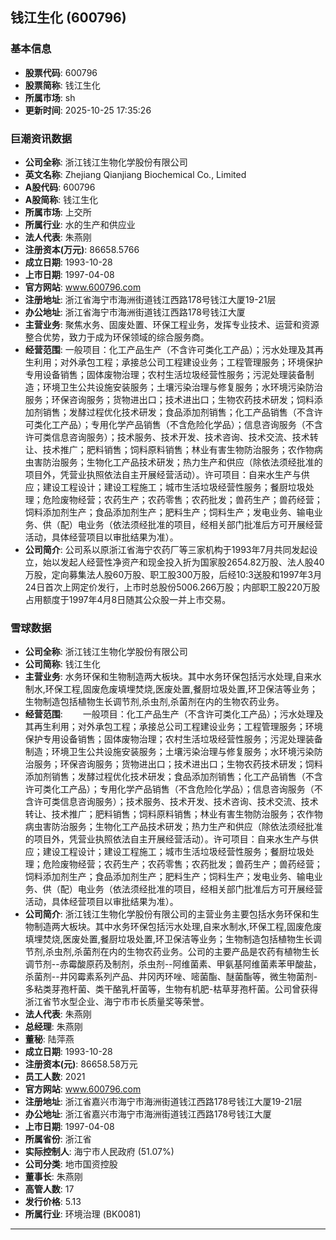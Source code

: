 ## 钱江生化 (600796)

### 基本信息

- **股票代码**: 600796
- **股票简称**: 钱江生化
- **所属市场**: sh
- **更新时间**: 2025-10-25 17:35:26

### 巨潮资讯数据

- **公司全称**: 浙江钱江生物化学股份有限公司
- **英文名称**: Zhejiang Qianjiang Biochemical Co., Limited
- **A股代码**: 600796
- **A股简称**: 钱江生化
- **所属市场**: 上交所
- **所属行业**: 水的生产和供应业
- **法人代表**: 朱燕刚
- **注册资本(万元)**: 86658.5766
- **成立日期**: 1993-10-28
- **上市日期**: 1997-04-08
- **官方网站**: www.600796.com
- **注册地址**: 浙江省海宁市海洲街道钱江西路178号钱江大厦19-21层
- **办公地址**: 浙江省海宁市海洲街道钱江西路178号钱江大厦
- **主营业务**: 聚焦水务、固废处置、环保工程业务，发挥专业技术、运营和资源整合优势，致力于成为环保领域的综合服务商。
- **经营范围**: 一般项目：化工产品生产（不含许可类化工产品）；污水处理及其再生利用；对外承包工程；承接总公司工程建设业务；工程管理服务；环境保护专用设备销售；固体废物治理；农村生活垃圾经营性服务；污泥处理装备制造；环境卫生公共设施安装服务；土壤污染治理与修复服务；水环境污染防治服务；环保咨询服务；货物进出口；技术进出口；生物农药技术研发；饲料添加剂销售；发酵过程优化技术研发；食品添加剂销售；化工产品销售（不含许可类化工产品）；专用化学产品销售（不含危险化学品）；信息咨询服务（不含许可类信息咨询服务）；技术服务、技术开发、技术咨询、技术交流、技术转让、技术推广；肥料销售；饲料原料销售；林业有害生物防治服务；农作物病虫害防治服务；生物化工产品技术研发；热力生产和供应（除依法须经批准的项目外，凭营业执照依法自主开展经营活动）。许可项目：自来水生产与供应；建设工程设计；建设工程施工；城市生活垃圾经营性服务；餐厨垃圾处理；危险废物经营；农药生产；农药零售；农药批发；兽药生产；兽药经营；饲料添加剂生产；食品添加剂生产；肥料生产；饲料生产；发电业务、输电业务、供（配）电业务（依法须经批准的项目，经相关部门批准后方可开展经营活动，具体经营项目以审批结果为准）。
- **公司简介**: 公司系以原浙江省海宁农药厂等三家机构于1993年7月共同发起设立，始以发起人经营性净资产和现金投入折为国家股2654.82万股、法人股40万股，定向募集法人股60万股、职工股300万股，后经10:3送股和1997年3月24日首次上网定价发行，上市时总股份5006.266万股；内部职工股220万股占用额度于1997年4月8日随其公众股一并上市交易。

### 雪球数据

- **公司全称**: 浙江钱江生物化学股份有限公司
- **公司简称**: 钱江生化
- **主营业务**: 水务环保和生物制造两大板块。其中水务环保包括污水处理,自来水制水,环保工程,固废危废填埋焚烧,医废处置,餐厨垃圾处置,环卫保洁等业务；生物制造包括植物生长调节剂,杀虫剂,杀菌剂在内的生物农药业务。
- **经营范围**: 　　一般项目：化工产品生产（不含许可类化工产品）；污水处理及其再生利用；对外承包工程；承接总公司工程建设业务；工程管理服务；环境保护专用设备销售；固体废物治理；农村生活垃圾经营性服务；污泥处理装备制造；环境卫生公共设施安装服务；土壤污染治理与修复服务；水环境污染防治服务；环保咨询服务；货物进出口；技术进出口；生物农药技术研发；饲料添加剂销售；发酵过程优化技术研发；食品添加剂销售；化工产品销售（不含许可类化工产品）；专用化学产品销售（不含危险化学品）；信息咨询服务（不含许可类信息咨询服务）；技术服务、技术开发、技术咨询、技术交流、技术转让、技术推广；肥料销售；饲料原料销售；林业有害生物防治服务；农作物病虫害防治服务；生物化工产品技术研发；热力生产和供应（除依法须经批准的项目外，凭营业执照依法自主开展经营活动）。许可项目：自来水生产与供应；建设工程设计；建设工程施工；城市生活垃圾经营性服务；餐厨垃圾处理；危险废物经营；农药生产；农药零售；农药批发；兽药生产；兽药经营；饲料添加剂生产；食品添加剂生产；肥料生产；饲料生产；发电业务、输电业务、供（配）电业务（依法须经批准的项目，经相关部门批准后方可开展经营活动，具体经营项目以审批结果为准）。
- **公司简介**: 浙江钱江生物化学股份有限公司的主营业务主要包括水务环保和生物制造两大板块。其中水务环保包括污水处理,自来水制水,环保工程,固废危废填埋焚烧,医废处置,餐厨垃圾处置,环卫保洁等业务；生物制造包括植物生长调节剂,杀虫剂,杀菌剂在内的生物农药业务。公司的主要产品是农药有植物生长调节剂--赤霉酸原药及制剂，杀虫剂--阿维菌素、甲氨基阿维菌素苯甲酸盐，杀菌剂--井冈霉素系列产品、井冈丙环唑、嘧菌酯、醚菌酯等，微生物菌剂-多粘类芽孢杆菌、类干酪乳杆菌等，生物有机肥-枯草芽孢杆菌。公司曾获得浙江省节水型企业、海宁市市长质量奖等荣誉。
- **法人代表**: 朱燕刚
- **总经理**: 朱燕刚
- **董秘**: 陆萍燕
- **成立日期**: 1993-10-28
- **注册资本(元)**: 86658.58万元
- **员工人数**: 2021
- **官方网站**: www.600796.com
- **注册地址**: 浙江省嘉兴市海宁市海洲街道钱江西路178号钱江大厦19-21层
- **办公地址**: 浙江省嘉兴市海宁市海洲街道钱江西路178号钱江大厦
- **上市日期**: 1997-04-08
- **所属省份**: 浙江省
- **实际控制人**: 海宁市人民政府 (51.07%)
- **公司分类**: 地市国资控股
- **董事长**: 朱燕刚
- **高管人数**: 17
- **发行价格**: 5.13
- **所属行业**: 环境治理 (BK0081)

---